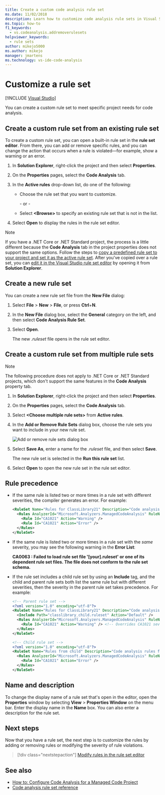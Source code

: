 ```yaml
---
title: Create a custom code analysis rule set
ms.date: 11/02/2018
description: Learn how to customize code analysis rule sets in Visual Studio. See how to create new sets from scratch or from existing sets. Understand rule precedence.
ms.topic: how-to
f1_keywords:
  - vs.codeanalysis.addremoverulesets
helpviewer_keywords:
  - rule sets
author: mikejo5000
ms.author: mikejo
manager: jmartens
ms.technology: vs-ide-code-analysis
---
```

# Customize a rule set

 [!INCLUDE [Visual Studio](~/includes/applies-to-version/vs-windows-only.md)]

You can create a custom rule set to meet specific project needs for code analysis.

## Create a custom rule set from an existing rule set

To create a custom rule set, you can open a built-in rule set in the **rule set editor**. From there, you can add or remove specific rules, and you can change the action that occurs when a rule is violated&mdash;for example, show a warning or an error.

1. In **Solution Explorer**, right-click the project and then select **Properties**.

2. On the **Properties** pages, select the **Code Analysis** tab.

3. In the **Active rules** drop-down list, do one of the following:

   - Choose the rule set that you want to customize.

     \- or -

   - Select **\<Browse>** to specify an existing rule set that is not in the list.

4. Select **Open** to display the rules in the rule set editor.

> [!NOTE]
> If you have a .NET Core or .NET Standard project, the process is a little different because the **Code Analysis** tab in the project properties does not support the same options. Follow the steps to [copy a predefined rule set to your project and set it as the active rule set](/dotnet/fundamentals/code-analysis/code-quality-rule-options). After you've copied over a rule set, you can [edit it in the Visual Studio rule set editor](working-in-the-code-analysis-rule-set-editor.md) by opening it from **Solution Explorer**.

## Create a new rule set

You can create a new rule set file from the **New File** dialog:

1. Select **File** > **New** > **File**, or press **Ctrl**+**N**.

2. In the **New File** dialog box, select the **General** category on the left, and then select **Code Analysis Rule Set**.

3. Select **Open**.

   The new *.ruleset* file opens in the rule set editor.

## Create a custom rule set from multiple rule sets

> [!NOTE]
> The following procedure does not apply to .NET Core or .NET Standard projects, which don't support the same features in the **Code Analysis** property tab.

1. In **Solution Explorer**, right-click the project and then select **Properties**.

2. On the **Properties** pages, select the **Code Analysis** tab.

3. Select **\<Choose multiple rule sets>** from **Active rules**.

4. In the **Add or Remove Rule Sets** dialog box, choose the rule sets you want to include in your new rule set.

   ![Add or remove rule sets dialog box](media/add-remove-rule-sets.png)

5. Select **Save As**, enter a name for the *.ruleset* file, and then select **Save**.

   The new rule set is selected in the **Run this rule set** list.

6. Select **Open** to open the new rule set in the rule set editor.

## Rule precedence

- If the same rule is listed two or more times in a rule set with different severities, the compiler generates an error. For example:

   ```xml
   <RuleSet Name="Rules for ClassLibrary21" Description="Code analysis rules for ClassLibrary21.csproj." ToolsVersion="15.0">
     <Rules AnalyzerId="Microsoft.Analyzers.ManagedCodeAnalysis" RuleNamespace="Microsoft.Rules.Managed">
       <Rule Id="CA1021" Action="Warning" />
       <Rule Id="CA1021" Action="Error" />
     </Rules>
   </RuleSet>
   ```

- If the same rule is listed two or more times in a rule set with the *same* severity, you may see the following warning in the **Error List**:

   **CA0063 : Failed to load rule set file '\[your].ruleset' or one of its dependent rule set files. The file does not conform to the rule set schema.**

- If the rule set includes a child rule set by using an **Include** tag, and the child and parent rule sets both list the same rule but with different severities, then the severity in the parent rule set takes precedence. For example:

   ```xml
   <!-- Parent rule set -->
   <?xml version="1.0" encoding="utf-8"?>
   <RuleSet Name="Rules for ClassLibrary21" Description="Code analysis rules for ClassLibrary21.csproj." ToolsVersion="15.0">
     <Include Path="classlibrary_child.ruleset" Action="Default" />
     <Rules AnalyzerId="Microsoft.Analyzers.ManagedCodeAnalysis" RuleNamespace="Microsoft.Rules.Managed">
       <Rule Id="CA1021" Action="Warning" /> <!-- Overrides CA1021 severity from child rule set -->
     </Rules>
   </RuleSet>

   <!-- Child rule set -->
   <?xml version="1.0" encoding="utf-8"?>
   <RuleSet Name="Rules from child" Description="Code analysis rules from child." ToolsVersion="15.0">
     <Rules AnalyzerId="Microsoft.Analyzers.ManagedCodeAnalysis" RuleNamespace="Microsoft.Rules.Managed">
       <Rule Id="CA1021" Action="Error" />
     </Rules>
   </RuleSet>
   ```

## Name and description

To change the display name of a rule set that's open in the editor, open the **Properties** window by selecting **View** > **Properties Window** on the menu bar. Enter the display name in the **Name** box. You can also enter a description for the rule set.

## Next steps

Now that you have a rule set, the next step is to customize the rules by adding or removing rules or modifying the severity of rule violations.

> [!div class="nextstepaction"]
> [Modify rules in the rule set editor](../code-quality/working-in-the-code-analysis-rule-set-editor.md)

## See also

- [How to: Configure Code Analysis for a Managed Code Project](../code-quality/how-to-configure-code-analysis-for-a-managed-code-project.md)
- [Code analysis rule set reference](../code-quality/rule-set-reference.md)